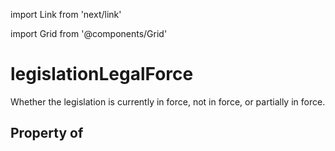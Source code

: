 import Link from 'next/link'
  
import Grid from '@components/Grid'

# legislationLegalForce

Whether the legislation is currently in force, not in force, or partially in force.

## Property of



